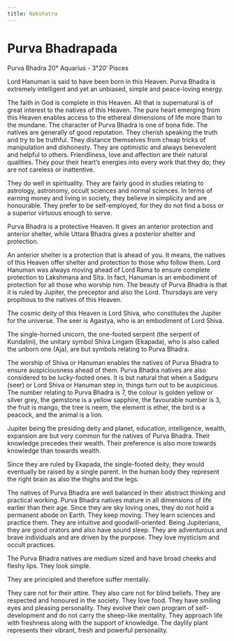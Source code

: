 ```yaml
---
title: Nakshatra
---
```


# Purva Bhadrapada
Purva Bhadra
20° Aquarius - 3°20’ Pisces

Lord Hanuman is said to have been born in this Heaven. Purva Bhadra is extremely intelligent and yet an unbiased, simple and peace-loving energy.

The faith in God is complete in this Heaven. All that is supernatural is of great interest to the natives of this Heaven. The pure heart emerging from this Heaven enables access to the ethereal dimensions of life more than to the mundane. The character of Purva Bhadra is one of bona fide. The natives are generally of good reputation. They cherish speaking the truth and try to be truthful. They distance themselves from cheap tricks of manipulation and dishonesty. They are optimistic and always benevolent and helpful to others. Friendliness, love and affection are their natural qualities. They pour their heart’s energies into every work that they do; they are not careless or inattentive.

They do well in spirituality. They are fairly good in studies relating to astrology, astronomy, occult sciences and normal sciences. In terms of earning money and living in society, they believe in simplicity and are honourable. They prefer to be self-employed, for they do not find a boss or a superior virtuous enough to serve.

Purva Bhadra is a protective Heaven. It gives an anterior protection and anterior shelter, while Uttara Bhadra gives a posterior shelter and protection.

An anterior shelter is a protection that is ahead of you. It means, the natives of this Heaven offer shelter and protection to those who follow them. Lord Hanuman was always moving ahead of Lord Rama to ensure complete protection to Lakshmana and Sita. In fact, Hanuman is an embodiment of protection for all those who worship him. The beauty of Purva Bhadra is that it is ruled by Jupiter, the preceptor and also the Lord. Thursdays are very propitious to the natives of this Heaven.

The cosmic deity of this Heaven is Lord Shiva, who constitutes the Jupiter for the universe. The seer is Agastya, who is an embodiment of Lord Shiva.

The single-horned unicorn, the one-footed serpent (the serpent of Kundalini), the unitary symbol Shiva Lingam (Ekapada), who is also called the unborn one (Aja), are but symbols relating to Purva Bhadra.

The worship of Shiva or Hanuman enables the natives of Purva Bhadra to ensure auspiciousness ahead of them. Purva Bhadra natives are also considered to be lucky-footed ones. It is but natural that when a Sadguru (seer) or Lord Shiva or Hanuman step in, things turn out to be auspicious. The number relating to Purva Bhadra is 7, the colour is golden yellow or silver grey, the gemstone is a yellow sapphire, the favourable number is 3, the fruit is mango, the tree is neem, the element is ether, the bird is a peacock, and the animal is a lion.

Jupiter being the presiding deity and planet, education, intelligence, wealth, expansion are but very common for the natives of Purva Bhadra. Their knowledge precedes their wealth. Their preference is also more towards knowledge than towards wealth.

Since they are ruled by Ekapada, the single-footed deity, they would eventually be raised by a single parent. In the human body they represent the right brain as also the thighs and the legs.

The natives of Purva Bhadra are well balanced in their abstract thinking and practical working. Purva Bhadra natives mature in all dimensions of life earlier than their age. Since they are sky loving ones, they do not hold a permanent abode on Earth. They keep moving. They learn sciences and practice them. They are intuitive and goodwill-oriented. Being Jupiterians, they are good orators and also have sound sleep. They are adventurous and brave individuals and are driven by the purpose. They love mysticism and occult practices.

The Purva Bhadra natives are medium sized and have broad cheeks and fleshy lips. They look simple.

They are principled and therefore suffer mentally.

They care not for their attire. They also care not for blind beliefs. They are respected and honoured in the society. They love food. They have smiling eyes and pleasing personality. They evolve their own program of self-development and do not carry the sheep-like mentality. They approach life with freshness along with the support of knowledge. The daylily plant represents their vibrant, fresh and powerful personality.
